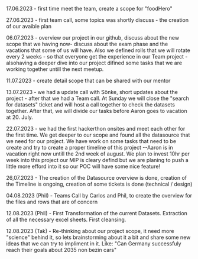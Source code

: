 17.06.2023 - first time meet the team, create a scope for "foodHero"

27.06.2023 - first team call, some topics was shortly discuss - the creation of our avaible plan 

06.07.2023 - overview our project in our github, discuss about the new scope that we having now- discuss about the exam phase and the vacations that some of us will have. Also we defined rolls that we will rotate every 2 weeks - so that everyone get the experience in our Team project - alsohaving a deeper dive into our project difined some tasks that we are working together untill the next meetup.

11.07.2023 - create detail scope that can be shared with our mentor

13.07.2023 - we had a update call with Sönke, short updates about the project - after that we had a Team call. At Sunday we will close the "search for datasets" ticket and will host a call together to check the datasets together. After that, we will divide our tasks before Aaron goes to vacation at 20. July.



22.07.2023 - we had the first hackerthon onsites and meet each other for the first time. We get deeper to our scope and found all the datasource that we need for our project. We have work on some tasks that need to be create and try to create a proper timeline of this project --Aaron is in vacation right now untill the 2nd week of august. We plan to invest 10hr per week into this project our MIP is cleary defind but we are planing to push a little more efford into it so our POC will have some nice feature!

26,07.2023 - The creation of the Datasource overview is done, creation of the Timeline is ongoing, creation of some tickets is done (technical / design)

04.08.2023 (Phil) - Teams Call by Carlos and Phil, to create the overview for the files and rows that are of concern

12.08.2023 (Phil) - First Transformation of the current Datasets. Extraction of all the necessary excel sheets. First cleansing.

12.08.2023 (Tak) - Re-thinking about our project scope, it need more "science" behind it, so lets brainstorming about it a bit and share some new ideas that we can try to impliment in it. Like: "Can Germany successfuly reach their goals about 2035 non bezin cars" 
